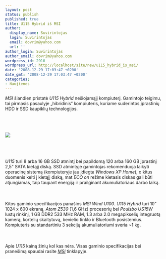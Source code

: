 ```yaml
---
layout: post
status: publish
published: true
title: U115 Hybrid iš MSI
author:
  display_name: Suvirintojas
  login: Suvirintojas
  email: dovrim@yahoo.com
  url: ''
author_login: Suvirintojas
author_email: dovrim@yahoo.com
wordpress_id: 2910
wordpress_url: http://localhost/site/new/u115_hybrid_is_msi/
date: '2008-12-29 17:03:47 +0200'
date_gmt: '2008-12-29 17:03:47 +0200'
categories:
- Naujienos
---
```

<p><i>MSI</i> šiandien pristatė <i>U115 Hybrid</i> nešiojamąjį kompiuterį. Gamintojo teigimu, tai pirmasis pasaulyje „hibridinis“ kompiuteris, kuriame suderintos įprastinių HDD ir SSD kaupiklių technologijos.<br />
<br><br />
<br><br><img src="http://svarke.technews.lt/u115.jpg"><br><br />
<br><br />
<br><i>U115</i> turi 8 arba 16 GB SSD atmintį bei papildomą 120 arba 160 GB įprastinį 2,5&quot; SATA kietąjį diską. SSD atmintyje gamintojas rekomenduoja laikyti operacinę sistemą (kompiuteryje jau įdiegta <i>Windows XP Home</i>), o kitus duomenis kelti į kietąjį diską, mat <i>ECO on</i> režime kietasis diskas gali būti atjungiamas, taip taupant energiją ir prailginant akumuliatoriaus darbo laiką.<br />
<br><br />
<br>Kitos gaminio specifikacijos panašios <i>MSI Wind U100</i>. <i>U115 Hybrid</i> turi 10&quot; 1024 x 600 ekraną, <i>Atom Z530</i> (1,6 GHz) procesorių bei <i>Poulsbo US15W</i> lustų rinkinį, 1 GB DDR2 533 MHz RAM, 1.3 arba 2.0 megapikselių integruotą kamerą, kortelių skaitytuvą, bevielio tinklo ir Bluetooth posistemius. Kompiuteris su standartiniu 3 sekcijų akumuliatoriumi sveria ~1 kg.<br />
<br><br />
<br>Apie <i>U115</i> kainą žinių kol kas nėra. Visas gaminio specifikacijas bei pranešimą spaudai rasite <a class="ns" href="http://global.msi.com.tw/index.php?func=newsdesc&amp;news_no=710"><i>MSI</i></a> tinklapyje.<br />
<br><br />
<br><br />
<br></p>
